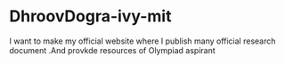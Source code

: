# DhroovDogra-ivy-mit
I want to make my official website where I publish many official research document .And provkde resources of Olympiad aspirant
